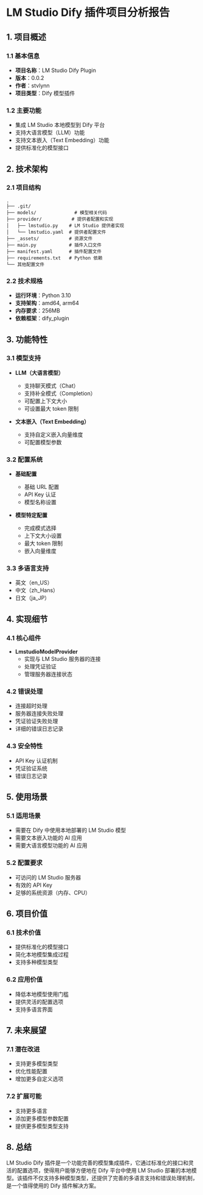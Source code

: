 # LM Studio Dify 插件项目分析报告

## 1. 项目概述

### 1.1 基本信息
- **项目名称**：LM Studio Dify Plugin
- **版本**：0.0.2
- **作者**：stvlynn
- **项目类型**：Dify 模型插件

### 1.2 主要功能
- 集成 LM Studio 本地模型到 Dify 平台
- 支持大语言模型（LLM）功能
- 支持文本嵌入（Text Embedding）功能
- 提供标准化的模型接口

## 2. 技术架构

### 2.1 项目结构
```
.
├── .git/
├── models/              # 模型相关代码
├── provider/           # 提供者配置和实现
│   ├── lmstudio.py    # LM Studio 提供者实现
│   └── lmstudio.yaml  # 提供者配置文件
├── _assets/           # 资源文件
├── main.py            # 插件入口文件
├── manifest.yaml      # 插件配置文件
├── requirements.txt   # Python 依赖
└── 其他配置文件
```

### 2.2 技术规格
- **运行环境**：Python 3.10
- **支持架构**：amd64, arm64
- **内存要求**：256MB
- **依赖框架**：dify_plugin

## 3. 功能特性

### 3.1 模型支持
- **LLM（大语言模型）**
  - 支持聊天模式（Chat）
  - 支持补全模式（Completion）
  - 可配置上下文大小
  - 可设置最大 token 限制

- **文本嵌入（Text Embedding）**
  - 支持自定义嵌入向量维度
  - 可配置模型参数

### 3.2 配置系统
- **基础配置**
  - 基础 URL 配置
  - API Key 认证
  - 模型名称设置

- **模型特定配置**
  - 完成模式选择
  - 上下文大小设置
  - 最大 token 限制
  - 嵌入向量维度

### 3.3 多语言支持
- 英文（en_US）
- 中文（zh_Hans）
- 日文（ja_JP）

## 4. 实现细节

### 4.1 核心组件
- **LmstudioModelProvider**
  - 实现与 LM Studio 服务器的连接
  - 处理凭证验证
  - 管理服务器连接状态

### 4.2 错误处理
- 连接超时处理
- 服务器连接失败处理
- 凭证验证失败处理
- 详细的错误日志记录

### 4.3 安全特性
- API Key 认证机制
- 凭证验证系统
- 错误日志记录

## 5. 使用场景

### 5.1 适用场景
- 需要在 Dify 中使用本地部署的 LM Studio 模型
- 需要文本嵌入功能的 AI 应用
- 需要大语言模型功能的 AI 应用

### 5.2 配置要求
- 可访问的 LM Studio 服务器
- 有效的 API Key
- 足够的系统资源（内存、CPU）

## 6. 项目价值

### 6.1 技术价值
- 提供标准化的模型接口
- 简化本地模型集成过程
- 支持多种模型类型

### 6.2 应用价值
- 降低本地模型使用门槛
- 提供灵活的配置选项
- 支持多语言界面

## 7. 未来展望

### 7.1 潜在改进
- 支持更多模型类型
- 优化性能配置
- 增加更多自定义选项

### 7.2 扩展可能
- 支持更多语言
- 添加更多模型参数配置
- 提供更多模型类型支持

## 8. 总结

LM Studio Dify 插件是一个功能完善的模型集成插件，它通过标准化的接口和灵活的配置选项，使得用户能够方便地在 Dify 平台中使用 LM Studio 部署的本地模型。该插件不仅支持多种模型类型，还提供了完善的多语言支持和错误处理机制，是一个值得使用的 Dify 插件解决方案。 